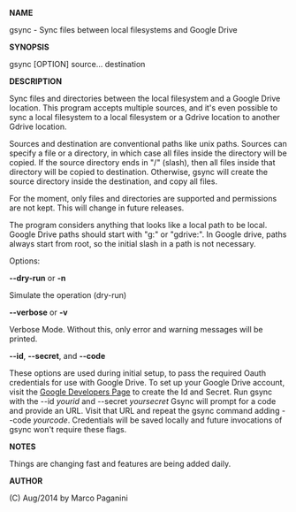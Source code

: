 **NAME**

gsync - Sync files between local filesystems and Google Drive

**SYNOPSIS**

gsync [OPTION] source... destination

**DESCRIPTION**

Sync files and directories between the local filesystem and a Google Drive location.
This program accepts multiple sources, and it's even possible to sync a local filesystem
to a local filesystem or a Gdrive location to another Gdrive location.

Sources and destination are conventional paths like unix paths. Sources can specify
a file or a directory, in which case all files inside the directory will be copied.
If the source directory ends in "/" (slash), then all files inside that directory
will be copied to destination. Otherwise, gsync will create the source directory
inside the destination, and copy all files.

For the moment, only files and directories are supported and permissions are not kept.
This will change in future releases.

The program considers anything that looks like a local path to be local. Google Drive
paths should start with "g:" or "gdrive:". In Google drive, paths always start from
root, so the initial slash in a path is not necessary.

Options:

**--dry-run** or **-n**

Simulate the operation (dry-run)

**--verbose** or **-v**

Verbose Mode. Without this, only error and warning messages will be printed.

**--id**, **--secret**, and **--code**

These options are used during initial setup, to pass the required Oauth credentials
for use with Google Drive. To set up your Google Drive account, visit the
[Google Developers Page](https://developers.google.com/drive/web/enable-sdk) to
create the Id and Secret. Run gsync with the --id _yourid_ and --secret _yoursecret_
Gsync will prompt for a code and provide an URL. Visit that URL and repeat the
gsync command adding --code _yourcode_. Credentials will be saved locally and future
invocations of gsync won't require these flags.

**NOTES**

Things are changing fast and features are being added daily.

**AUTHOR**

(C) Aug/2014 by Marco Paganini <paganini AT paganini DOT net>
